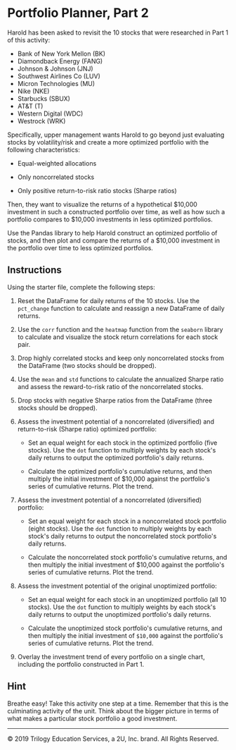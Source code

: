 # Portfolio Planner, Part 2

Harold has been asked to revisit the 10 stocks that were researched in Part 1 of this activity: 

* Bank of New York Mellon (BK)
* Diamondback Energy (FANG)
* Johnson & Johnson (JNJ)
* Southwest Airlines Co (LUV)
* Micron Technologies (MU)
* Nike (NKE)
* Starbucks (SBUX)
* AT&T (T)
* Western Digital (WDC)
* Westrock (WRK)

Specifically, upper management wants Harold to go beyond just evaluating stocks by volatility/risk and create a more optimized portfolio with the following characteristics:

* Equal-weighted allocations

* Only noncorrelated stocks

* Only positive return-to-risk ratio stocks (Sharpe ratios)

Then, they want to visualize the returns of a hypothetical $10,000 investment in such a constructed portfolio over time, as well as how such a portfolio compares to $10,000 investments in less optimized portfolios.

Use the Pandas library to help Harold construct an optimized portfolio of stocks, and then plot and compare the returns of a $10,000 investment in the portfolio over time to less optimized portfolios.

## Instructions

Using the starter file, complete the following steps:

1. Reset the DataFrame for daily returns of the 10 stocks. Use the `pct_change` function to calculate and reassign a new DataFrame of daily returns.

2. Use the `corr` function and the `heatmap` function from the `seaborn` library to calculate and visualize the stock return correlations for each stock pair.

3. Drop highly correlated stocks and keep only noncorrelated stocks from the DataFrame (two stocks should be dropped).

4. Use the `mean` and `std` functions to calculate the annualized Sharpe ratio and assess the reward-to-risk ratio of the noncorrelated stocks.

5. Drop stocks with negative Sharpe ratios from the DataFrame (three stocks should be dropped).

6. Assess the investment potential of a noncorrelated (diversified) and return-to-risk (Sharpe ratio) optimized portfolio:

    * Set an equal weight for each stock in the optimized portfolio (five stocks). Use the `dot` function to multiply weights by each stock's daily returns to output the optimized portfolio's daily returns.

    * Calculate the optimized portfolio's cumulative returns, and then multiply the initial investment of $10,000 against the portfolio's series of cumulative returns. Plot the trend.

7. Assess the investment potential of a noncorrelated (diversified) portfolio:

    * Set an equal weight for each stock in a noncorrelated stock portfolio (eight stocks). Use the `dot` function to multiply weights by each stock's daily returns to output the noncorrelated stock portfolio's daily returns.

    * Calculate the noncorrelated stock portfolio's cumulative returns, and then multiply the initial investment of $10,000 against the portfolio's series of cumulative returns. Plot the trend.

8. Assess the investment potential of the original unoptimized portfolio:

    * Set an equal weight for each stock in an unoptimized portfolio (all 10 stocks). Use the `dot` function to multiply weights by each stock's daily returns to output the unoptimized portfolio's daily returns.

    * Calculate the unoptimized stock portfolio's cumulative returns, and then multiply the initial investment of `$10,000` against the portfolio's series of cumulative returns. Plot the trend.

9. Overlay the investment trend of every portfolio on a single chart, including the portfolio constructed in Part 1.

## Hint

Breathe easy! Take this activity one step at a time. Remember that this is the culminating activity of the unit. Think about the bigger picture in terms of what makes a particular stock portfolio a good investment.

---

© 2019 Trilogy Education Services, a 2U, Inc. brand. All Rights Reserved.
